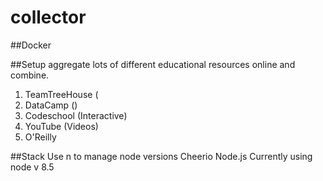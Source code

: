 # collector
##Docker


##Setup
aggregate lots of different educational resources online and combine.
1. TeamTreeHouse (
2. DataCamp ()
3. Codeschool (Interactive)
4. YouTube (Videos)
5. O'Reilly

##Stack
Use n to manage node versions
Cheerio
Node.js
Currently using node v 8.5



